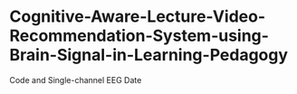 # Cognitive-Aware-Lecture-Video-Recommendation-System-using-Brain-Signal-in-Learning-Pedagogy
Code and Single-channel EEG Date
